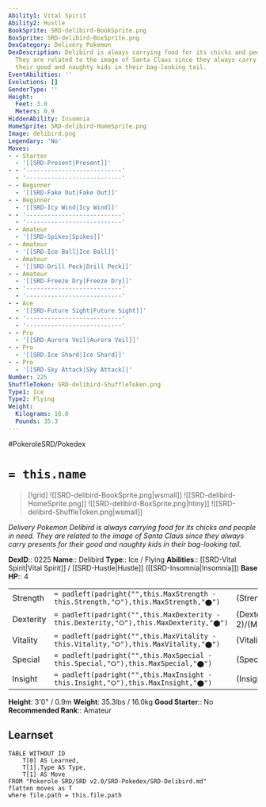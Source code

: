 ```yaml
---
Ability1: Vital Spirit
Ability2: Hustle
BookSprite: SRD-delibird-BookSprite.png
BoxSprite: SRD-delibird-BoxSprite.png
DexCategory: Delivery Pokemon
DexDescription: Delibird is always carrying food for its chicks and people in need.
  They are related to the image of Santa Claus since they always carry presents for
  their good and naughty kids in their bag-looking tail.
EventAbilities: ''
Evolutions: []
GenderType: ''
Height:
  Feet: 3.0
  Meters: 0.9
HiddenAbility: Insomnia
HomeSprite: SRD-delibird-HomeSprite.png
Image: delibird.png
Legendary: 'No'
Moves:
- - Starter
  - '[[SRD-Present|Present]]'
- - '---------------------------'
  - '---------------------------'
- - Beginner
  - '[[SRD-Fake Out|Fake Out]]'
- - Beginner
  - '[[SRD-Icy Wind|Icy Wind]]'
- - '---------------------------'
  - '---------------------------'
- - Amateur
  - '[[SRD-Spikes|Spikes]]'
- - Amateur
  - '[[SRD-Ice Ball|Ice Ball]]'
- - Amateur
  - '[[SRD-Drill Peck|Drill Peck]]'
- - Amateur
  - '[[SRD-Freeze Dry|Freeze Dry]]'
- - '---------------------------'
  - '---------------------------'
- - Ace
  - '[[SRD-Future Sight|Future Sight]]'
- - '---------------------------'
  - '---------------------------'
- - Pro
  - '[[SRD-Aurora Veil|Aurora Veil]]'
- - Pro
  - '[[SRD-Ice Shard|Ice Shard]]'
- - Pro
  - '[[SRD-Sky Attack|Sky Attack]]'
Number: 225
ShuffleToken: SRD-delibird-ShuffleToken.png
Type1: Ice
Type2: Flying
Weight:
  Kilograms: 16.0
  Pounds: 35.3
---
```


#PokeroleSRD/Pokedex

# `= this.name`

> [!grid]
> ![[SRD-delibird-BookSprite.png|wsmall]]
> ![[SRD-delibird-HomeSprite.png]]
> ![[SRD-delibird-BoxSprite.png|htiny]]
> ![[SRD-delibird-ShuffleToken.png|wsmall]]


*Delivery Pokemon*
*Delibird is always carrying food for its chicks and people in need. They are related to the image of Santa Claus since they always carry presents for their good and naughty kids in their bag-looking tail.*

**DexID**:: 0225
**Name**:: Delibird
**Type**:: Ice / Flying
**Abilities**:: [[SRD-Vital Spirit|Vital Spirit]] / [[SRD-Hustle|Hustle]] ([[SRD-Insomnia|Insomnia]])
**Base HP**:: 4

|           |                                                                                        |                                          |
| --------- | -------------------------------------------------------------------------------------- | ---------------------------------------- |
| Strength  | `= padleft(padright("",this.MaxStrength - this.Strength,"⭘"),this.MaxStrength,"⬤")`    | (Strength::2)/(MaxStrength::4)   |
| Dexterity | `= padleft(padright("",this.MaxDexterity - this.Dexterity,"⭘"),this.MaxDexterity,"⬤")` | (Dexterity:: 2)/(MaxDexterity::5) |
| Vitality  | `= padleft(padright("",this.MaxVitality - this.Vitality,"⭘"),this.MaxVitality,"⬤")`    | (Vitality::2)/(MaxVitality::4)   |
| Special   | `= padleft(padright("",this.MaxSpecial - this.Special,"⭘"),this.MaxSpecial,"⬤")`       | (Special::2)/(MaxSpecial::4)     |
| Insight   | `= padleft(padright("",this.MaxInsight - this.Insight,"⭘"),this.MaxInsight,"⬤")`       | (Insight::2)/(MaxInsight::4)     |

**Height**: 3'0" / 0.9m
**Weight**: 35.3lbs / 16.0kg
**Good Starter**:: No
**Recommended Rank**:: Amateur

## Learnset

```dataview
TABLE WITHOUT ID
    T[0] AS Learned,
    T[1].Type AS Type,
    T[1] AS Move
FROM "Pokerole SRD/SRD v2.0/SRD-Pokedex/SRD-Delibird.md"
flatten moves as T
where file.path = this.file.path
```

